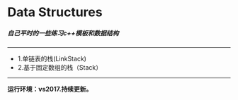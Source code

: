 # Data Structures 
##### 自己平时的一些练习c++模板和数据结构
***
* 1.单链表的栈(LinkStack)
*  2.基于固定数组的栈（Stack）
***

**运行环境：vs2017.持续更新。**
